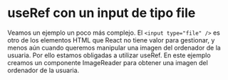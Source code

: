 # useRef con un input de tipo file

Veamos un ejemplo un poco más complejo. El `<input type="file" />` es otro de los elementos HTML que React no tiene valor para gestionar, y menos aún cuando queremos manipular una imagen del ordenador de la usuaria.
Por ello estamos obligadas a utilizar useRef. En este ejemplo creamos un componente ImageReader para obtener una imagen del ordenador de la usuaria.
